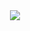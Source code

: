 <div align="center">
<img src="https://github.com/user-attachments/assets/580934a9-dcf7-447c-af80-1f36f8dd00ba">
</div>
